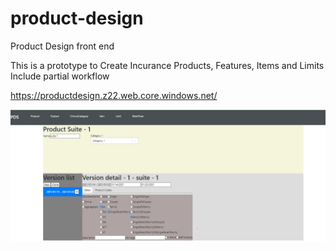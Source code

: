 # product-design
Product Design front end

This is a prototype to Create Incurance Products, Features, Items and Limits
Include partial workflow

https://productdesign.z22.web.core.windows.net/

![Screenshot](ProductDesign1.PNG)



